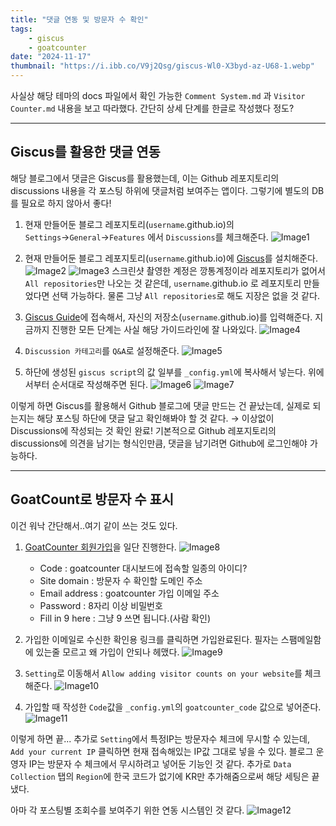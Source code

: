 ```yaml
---
title: "댓글 연동 및 방문자 수 확인"
tags:
    - giscus
    - goatcounter
date: "2024-11-17"
thumbnail: "https://i.ibb.co/V9j2Qsg/giscus-Wl0-X3byd-az-U68-1.webp"
---
```


사실상 해당 테마의 docs 파일에서 확인 가능한 `Comment System.md` 과 `Visitor Counter.md` 내용을 보고 따라했다.
간단히 상세 단계를 한글로 작성했다 정도?

---
## Giscus를 활용한 댓글 연동

해당 블로그에서 댓글은 Giscus를 활용했는데, 이는 Github 레포지토리의 discussions 내용을 각 포스팅 하위에 댓글처럼 보여주는 앱이다.
그렇기에 별도의 DB를 필요로 하지 않아서 좋다!

1. 현재 만들어둔 블로그 레포지토리(`username`.github.io)의
`Settings`→`General`→`Features` 에서 `Discussions`를 체크해준다.
![Image1](/assets/img/Jekyll-Theme/post-03/1.png)

2. 현재 만들어둔 블로그 레포지토리(`username`.github.io)에 [Giscus](https://github.com/apps/giscus)를 설치해준다.
![Image2](/assets/img/Jekyll-Theme/post-03/2.png)
![Image3](/assets/img/Jekyll-Theme/post-03/3.png)
스크린샷 촬영한 계정은 깡통계정이라 레포지토리가 없어서 `All repositories`만 나오는 것 같은데, `username`.github.io 로 레포지토리 만들었다면 선택 가능하다.
물론 그냥 `All repositories`로 해도 지장은 없을 것 같다.

3. [Giscus Guide](https://giscus.app/ko)에 접속해서, 자신의 저장소(`username`.github.io)를 입력해준다.
지금까지 진행한 모든 단계는 사실 해당 가이드라인에 잘 나와있다.
![Image4](/assets/img/Jekyll-Theme/post-03/4.png)

4. `Discussion 카테고리`를 `Q&A`로 설정해준다.
![Image5](/assets/img/Jekyll-Theme/post-03/5.png)

5. 하단에 생성된 `giscus script`의 값 일부를 `_config.yml`에 복사해서 넣는다.
위에서부터 순서대로 작성해주면 된다.
![Image6](/assets/img/Jekyll-Theme/post-03/6.png)
![Image7](/assets/img/Jekyll-Theme/post-03/7.png)

이렇게 하면 Giscus를 활용해서 Github 블로그에 댓글 만드는 건 끝났는데, 실제로 되는지는 해당 포스팅 하단에 댓글 달고 확인해봐야 할 것 같다. → 이상없이 Discussions에 작성되는 것 확인 완료!
기본적으로 Github 레포지토리의 discussions에 의견을 남기는 형식인만큼, 댓글을 남기려면 Github에 로그인해야 가능하다.

---

## GoatCount로 방문자 수 표시

이건 워낙 간단해서..여기 같이 쓰는 것도 있다.

1. [GoatCounter 회원가입](https://www.goatcounter.com/signup)을 일단 진행한다.
![Image8](/assets/img/Jekyll-Theme/post-03/8.png)
    - Code : goatcounter 대시보드에 접속할 일종의 아이디?
    - Site domain : 방문자 수 확인할 도메인 주소
    - Email address : goatcounter 가입 이메일 주소
    - Password : 8자리 이상 비밀번호
    - Fill in 9 here : 그냥 9 쓰면 됩니다.(사람 확인)

2. 가입한 이메일로 수신한 확인용 링크를 클릭하면 가입완료된다.
필자는 스팸메일함에 있는줄 모르고 왜 가입이 안되나 헤맸다.
![Image9](/assets/img/Jekyll-Theme/post-03/9.png)

3. `Setting`로 이동해서 `Allow adding visitor counts on your website`를 체크해준다.
![Image10](/assets/img/Jekyll-Theme/post-03/10.png)

4. 가입할 때 작성한 `Code`값을 `_config.yml`의 `goatcounter_code` 값으로 넣어준다.
![Image11](/assets/img/Jekyll-Theme/post-03/11.png)

이렇게 하면 끝...
추가로 `Setting`에서 특정IP는 방문자수 체크에 무시할 수 있는데, `Add your current IP` 클릭하면 현재 접속해있는 IP값 그대로 넣을 수 있다.
블로그 운영자 IP는 방문자 수 체크에서 무시하려고 넣어둔 기능인 것 같다.
추가로 `Data Collection` 탭의 `Region`에 한국 코드가 없기에 KR만 추가해줌으로써 해당 세팅은 끝냈다.

아마 각 포스팅별 조회수를 보여주기 위한 연동 시스템인 것 같다.
![Image12](/assets/img/Jekyll-Theme/post-03/12.png)